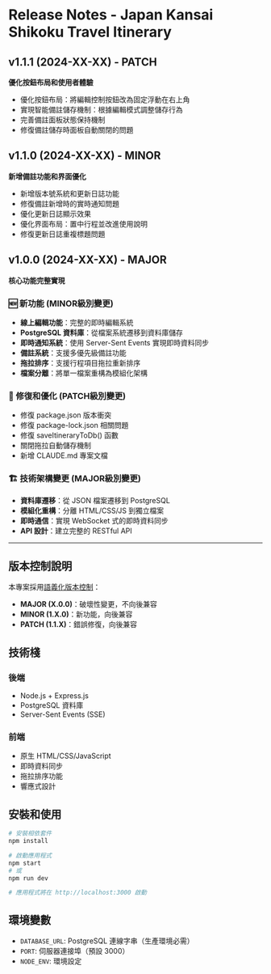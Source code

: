# Release Notes - Japan Kansai Shikoku Travel Itinerary

## v1.1.1 (2024-XX-XX) - PATCH
**優化按鈕布局和使用者體驗**
- 優化按鈕布局：將編輯控制按鈕改為固定浮動在右上角
- 實現智能備註儲存機制：根據編輯模式調整儲存行為  
- 完善備註面板狀態保持機制
- 修復備註儲存時面板自動關閉的問題

## v1.1.0 (2024-XX-XX) - MINOR  
**新增備註功能和界面優化**
- 新增版本號系統和更新日誌功能
- 修復備註新增時的實時通知問題
- 優化更新日誌顯示效果
- 優化界面布局：置中行程並改進使用說明
- 修復更新日誌重複標題問題

## v1.0.0 (2024-XX-XX) - MAJOR
**核心功能完整實現**

### 🆕 新功能 (MINOR級別變更)
- **線上編輯功能**：完整的即時編輯系統
- **PostgreSQL 資料庫**：從檔案系統遷移到資料庫儲存
- **即時通知系統**：使用 Server-Sent Events 實現即時資料同步
- **備註系統**：支援多優先級備註功能
- **拖拉排序**：支援行程項目拖拉重新排序
- **檔案分離**：將單一檔案重構為模組化架構

### 🔧 修復和優化 (PATCH級別變更)
- 修復 package.json 版本衝突
- 修復 package-lock.json 相關問題  
- 修復 saveItineraryToDb() 函數
- 關閉拖拉自動儲存機制
- 新增 CLAUDE.md 專案文檔

### 🏗️ 技術架構變更 (MAJOR級別變更)
- **資料庫遷移**：從 JSON 檔案遷移到 PostgreSQL
- **模組化重構**：分離 HTML/CSS/JS 到獨立檔案
- **即時通信**：實現 WebSocket 式的即時資料同步
- **API 設計**：建立完整的 RESTful API

---

## 版本控制說明

本專案採用[語義化版本控制](https://semver.org/lang/zh-TW/)：

- **MAJOR (X.0.0)**：破壞性變更，不向後兼容
- **MINOR (1.X.0)**：新功能，向後兼容  
- **PATCH (1.1.X)**：錯誤修復，向後兼容

## 技術棧

### 後端
- Node.js + Express.js
- PostgreSQL 資料庫
- Server-Sent Events (SSE)

### 前端  
- 原生 HTML/CSS/JavaScript
- 即時資料同步
- 拖拉排序功能
- 響應式設計

## 安裝和使用

```bash
# 安裝相依套件
npm install

# 啟動應用程式
npm start
# 或
npm run dev

# 應用程式將在 http://localhost:3000 啟動
```

## 環境變數

- `DATABASE_URL`: PostgreSQL 連線字串（生產環境必需）
- `PORT`: 伺服器連接埠（預設 3000）
- `NODE_ENV`: 環境設定